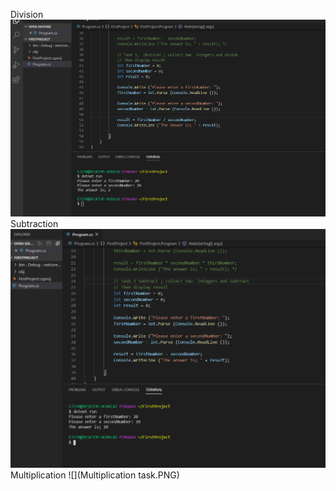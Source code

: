 Division
![](Division.png)
Subtraction
![](Subtraction.png)
Multiplication
![](Multiplication task.PNG)
